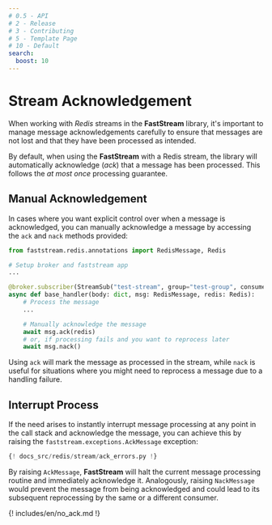 ```yaml
---
# 0.5 - API
# 2 - Release
# 3 - Contributing
# 5 - Template Page
# 10 - Default
search:
  boost: 10
---
```


# Stream Acknowledgement

When working with *Redis* streams in the **FastStream** library, it's important to manage message acknowledgements carefully to ensure that messages are not lost and that they have been processed as intended.

By default, when using the **FastStream** with a Redis stream, the library will automatically acknowledge (*ack*) that a message has been processed. This follows the *at most once* processing guarantee.

## Manual Acknowledgement

In cases where you want explicit control over when a message is acknowledged, you can manually acknowledge a message by accessing the `ack` and `nack` methods provided:

```python
from faststream.redis.annotations import RedisMessage, Redis

# Setup broker and faststream app
...

@broker.subscriber(StreamSub("test-stream", group="test-group", consumer="1"))
async def base_handler(body: dict, msg: RedisMessage, redis: Redis):
    # Process the message
    ...

    # Manually acknowledge the message
    await msg.ack(redis)
    # or, if processing fails and you want to reprocess later
    await msg.nack()
```

Using `ack` will mark the message as processed in the stream, while `nack` is useful for situations where you might need to reprocess a message due to a handling failure.

## Interrupt Process

If the need arises to instantly interrupt message processing at any point in the call stack and acknowledge the message, you can achieve this by raising the `faststream.exceptions.AckMessage` exception:

```python linenums="1" hl_lines="2 16"
{! docs_src/redis/stream/ack_errors.py !}
```

By raising `AckMessage`, **FastStream** will halt the current message processing routine and immediately acknowledge it. Analogously, raising `NackMessage` would prevent the message from being acknowledged and could lead to its subsequent reprocessing by the same or a different consumer.

{! includes/en/no_ack.md !}
